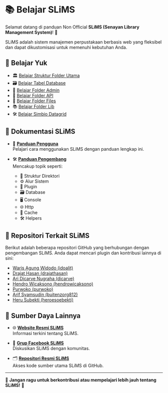 # 📚 Belajar SLiMS

Selamat datang di panduan Non Official **SLiMS (Senayan Library Management System)**! 🎉

SLiMS adalah sistem manajemen perpustakaan berbasis web yang fleksibel dan dapat dikustomisasi untuk memenuhi kebutuhan Anda.

## 📘 Belajar Yuk
- 🏛️ [Belajar Struktur Folder Utama](https://github.com/adeism/belajarslims/blob/main/belajar-struktur-folder-utama.md)
- 🗃️ [Belajar Tabel Database](https://github.com/adeism/belajarslims/blob/main/belajar-tabel-database.md)
- 📂 [Belajar Folder Admin](https://github.com/adeism/belajarslims/blob/main/belajar-folder-admin.md)
- 🔗 [Belajar Folder API](https://github.com/adeism/belajarslims/blob/main/belajar-folder-api.md)
- 📁 [Belajar Folder Files](https://github.com/adeism/belajarslims/blob/main/belajar-folder-files.md)
- 📚 [Belajar Folder Lib](https://github.com/adeism/belajarslims/blob/main/belajar-lib-folder.md)
- 🛠️ [Belajar Simbio Datagrid](https://github.com/adeism/belajarslims/blob/main/belajar-simbio-datagrid.md)




## 📖 Dokumentasi SLiMS

- 📄 **[Panduan Pengguna](https://slims.web.id/docs/user-guide/about/)**  
  Pelajari cara menggunakan SLiMS dengan panduan lengkap ini.

- 🛠️ **[Panduan Pengembang](https://slims.web.id/docs/development-guide/about/)**  
  Mencakup topik seperti:
  - 🔧 Struktur Direktori
  - ⚙️ Alur Sistem
  - 🧩 Plugin
  - 🗃️ Database
  - 🖥️ Console
  - 🌐 Http
  - 🚀 Cache
  - 🛠️ Helpers


## 🔗 Repositori Terkait SLiMS

Berikut adalah beberapa repositori GitHub yang berhubungan dengan pengembangan SLiMS. Anda dapat mencari plugin dan kontribusi lainnya di sini:

- [Waris Agung Widodo (idoalit)](https://github.com/idoalit?tab=repositories&q=slims)
- [Drajat Hasan (drajathasan)](https://github.com/drajathasan?tab=repositories&q=slims)
- [Ari Dicarve Nugraha (dicarve)](https://github.com/dicarve?tab=repositories?q=slims)
- [Hendro Wicaksono (hendrowicaksono)](https://github.com/hendrowicaksono?tab=repositories?q=slims)
- [Purwoko (purwoko)](https://github.com/purwoko?tab=repositories?q=slims)
- [Arif Syamsudin (buitenzorg812)](https://github.com/buitenzorg812?tab=repositories?q=slims)
- [Heru Subekti (heroesoebekti)](https://github.com/heroesoebekti?tab=repositories?q=slims)


## 🌟 Sumber Daya Lainnya

- 🌐 **[Website Resmi SLiMS](https://slims.web.id/web/)**  
  Informasi terkini tentang SLiMS.

- 👥 **[Grup Facebook SLiMS](https://www.facebook.com/groups/senayan.slims/)**  
  Diskusikan SLiMS dengan komunitas.

- 🗂️ **[Repositori Resmi SLiMS](https://github.com/slims?tab=repositories)**  
  Akses kode sumber utama SLiMS di GitHub.

---

🎯 **Jangan ragu untuk berkontribusi atau mempelajari lebih jauh tentang SLiMS!** 🚀
